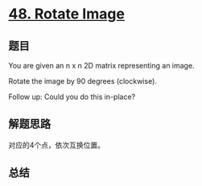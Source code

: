 # [48. Rotate Image](https://leetcode.com/problems/rotate-image/)

## 题目
You are given an n x n 2D matrix representing an image.

Rotate the image by 90 degrees (clockwise).

Follow up:
Could you do this in-place?

## 解题思路
对应的4个点，依次互换位置。

## 总结


